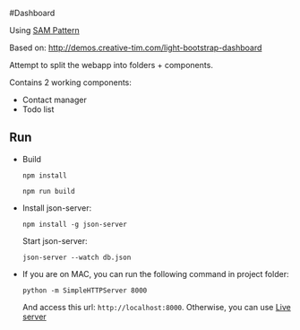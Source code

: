 #Dashboard

Using [SAM Pattern](http://sam.js.org)

Based on: http://demos.creative-tim.com/light-bootstrap-dashboard

Attempt to split the webapp into folders + components.

Contains 2 working components:
- Contact manager
- Todo list

## Run
- Build

    ```npm install```

    ```npm run build```


- Install json-server:

    ```npm install -g json-server```

  Start json-server:

    ```json-server --watch db.json```

- If you are on MAC, you can run the following command in project folder:

  ```python -m SimpleHTTPServer 8000```

  And access this url: `http://localhost:8000`.
  Otherwise, you can use [Live server](https://www.npmjs.com/package/live-server)